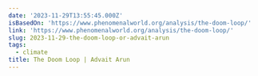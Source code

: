 ```yaml
---
date: '2023-11-29T13:55:45.000Z'
isBasedOn: 'https://www.phenomenalworld.org/analysis/the-doom-loop/'
link: 'https://www.phenomenalworld.org/analysis/the-doom-loop/'
slug: 2023-11-29-the-doom-loop-or-advait-arun
tags:
  - climate
title: The Doom Loop | Advait Arun
---
```


